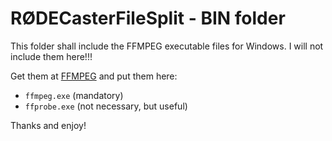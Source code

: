 # RØDECasterFileSplit - BIN folder

This folder shall include the FFMPEG executable files for Windows. I will not include them here!!!

Get them at [FFMPEG](https://www.ffmpeg.org) and put them here:
* `ffmpeg.exe` (mandatory)
* `ffprobe.exe` (not necessary, but useful)

Thanks and enjoy!